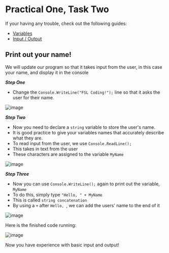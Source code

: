 # Practical One, Task Two

If your having any trouble, check out the following guides:
+ [Variables](https://github.com/fslcoding/Variables)
+ [Input / Output](https://github.com/fslcoding/Variables)

## Print out your name!

We will update our program so that it takes input from the user, in this case your name, and display it in the console

**_Step One_**

+ Change the ```Console.WriteLine("FSL Coding!");``` line so that it asks the user for their name.

![image](https://github.com/fslcoding/Practical-1/assets/62078259/c76d6d7a-72ff-4d61-82e4-08b23ebb8711)

**_Step Two_**

+ Now you need to declare a ```string``` variable to store the user's name.
+ It is good practice to give your variables names that accurately describe what they are.
+ To read input from the user, we use ```Console.ReadLine();```
+ This takes in text from the user
+ These characters are assigned to the variable ```MyName```

![image](https://github.com/fslcoding/Practical-1/assets/62078259/f9162e34-b9f7-456e-be3e-7c8f034bae74)

**_Step Three_**

+ Now you can use ```Console.WriteLine();``` again to print out the variable, ```MyName```
+ To do this, simply type ```"Hello, " + MyName```
+ This is called ```string concatenation```
+ By using a ```+``` after ```Hello, ```, we can add the users' name to the end of it

![image](https://github.com/fslcoding/Practical-1/assets/62078259/5ab8cf67-4854-47f2-abc9-85c2480465c9)

Here is the finished code running:

![image](https://github.com/fslcoding/Practical-1/assets/62078259/4fec83dc-1ad6-4ce8-98d6-083e041a518c)

Now you have experience with basic input and output!
